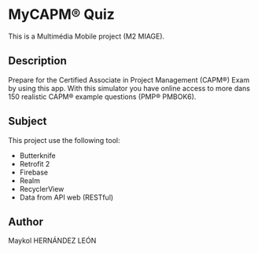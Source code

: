 # MyCAPM® Quiz

This is a Multimédia Mobile project (M2 MIAGE).

## Description

Prepare for the Certified Associate in Project Management (CAPM®) Exam by using this app. With this simulator you have online access to more dans 150 realistic CAPM® example questions (PMP® PMBOK6).

## Subject

This project use the following tool:

* Butterknife
* Retrofit 2
* Firebase
* Realm
* RecyclerView
* Data from API web (RESTful)

## Author

Maykol HERNÁNDEZ LEÓN